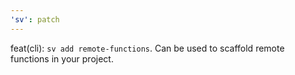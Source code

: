 ```yaml
---
'sv': patch
---
```


feat(cli): `sv add remote-functions`. Can be used to scaffold remote functions in your project.
